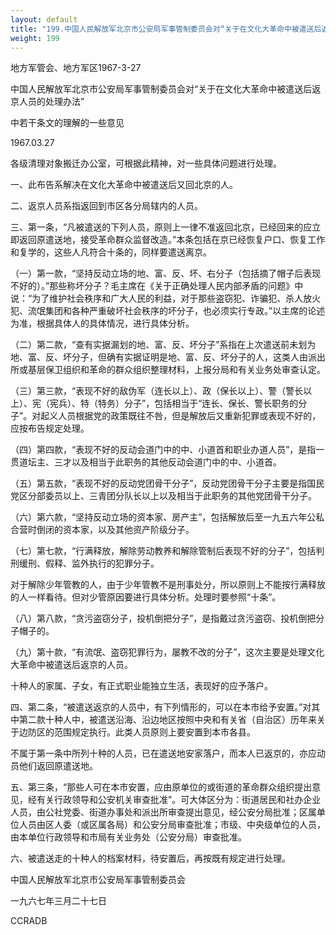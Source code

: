 ```yaml
---
layout: default
title: "199.中国人民解放军北京市公安局军事管制委员会对“关于在文化大革命中被遣送后返京人员的处理办法”中若干条文的理解的一些意见"
weight: 199
---
```


地方军管会、地方军区1967-3-27

中国人民解放军北京市公安局军事管制委员会对“关于在文化大革命中被遣送后返京人员的处理办法”

中若干条文的理解的一些意见

1967.03.27

各级清理对象搬迁办公室，可根据此精神，对一些具体问题进行处理。

一、此布告系解决在文化大革命中被遣送后又回北京的人。

二、返京人员系指返回到市区各分局辖内的人员。

三、第一条，“凡被遣送的下列人员，原则上一律不准返回北京，已经回来的应立即返回原遣送地，接受革命群众监督改造。”本条包括在京已经恢复户口、恢复工作和复学的，这些人凡符合十条的，同样要遣送离京。

（一）第一款，“坚持反动立场的地、富、反、坏、右分子（包括摘了帽子后表现不好的）。”那些称坏分子？毛主席在《关于正确处理人民内部矛盾的问题》中说：“为了维护社会秩序和广大人民的利益，对于那些盗窃犯、诈骗犯、杀人放火犯、流氓集团和各种严重破坏社会秩序的坏分子，也必须实行专政。”以主席的论述为准，根据具体人的具体情况，进行具体分析。

（二）第二款，“查有实据漏划的地、富、反、坏分子”系指在上次遣送前未划为地、富、反、坏分子，但确有实据证明是地、富、反、坏分子的人，这类人由派出所或基层保卫组织和革命的群众组织整理材料，上报分局和有关业务处审查认定。

（三）第三款，“表现不好的敌伪军（连长以上）、政（保长以上）、警（警长以上）、宪（宪兵）、特（特务）分子”，包括相当于“连长、保长、警长职务的分子”。对起义人员根据党的政策既往不咎，但是解放后又重新犯罪或表现不好的，应按布告规定处理。

（四）第四款，“表现不好的反动会道门中的中、小道首和职业办道人员”，是指一贯道坛主、三才以及相当于此职务的其他反动会道门中的中、小道首。

（五）第五款，“表现不好的反动党团骨干分子”，反动党团骨干分子主要是指国民党区分部委员以上、三青团分队长以上以及相当于此职务的其他党团骨干分子。

（六）第六款，“坚持反动立场的资本家、房产主”，包括解放后至一九五六年公私合营时倒闭的资本家，以及其他资产阶级分子。

（七）第七款，“行满释放，解除劳动教养和解除管制后表现不好的分子”，包括判刑缓刑、假释、监外执行的犯罪分子。

对于解除少年管教的人，由于少年管教不是刑事处分，所以原则上不能按行满释放的人一样看待。但对少管原因要进行具体分析。处理时要参照“十条”。

（八）第八款，“贪污盗窃分子，投机倒把分子”，是指戴过贪污盗窃、投机倒把分子帽子的。

（九）第十款，“有流氓、盗窃犯罪行为，屡教不改的分子”，这次主要是处理文化大革命中被遣送后返京的人员。

十种人的家属、子女，有正式职业能独立生活，表现好的应予落户。

四、第二条，“被遣送返京的人员中，有下列情形的，可以在本市给予安置。”对其中第二款十种人中，被遣送沿海、沿边地区按照中央和有关省（自治区）历年来关于边防区的范围规定执行。此类人员原则上要安置到本市各县。

不属于第一条中所列十种的人员，已在遣送地安家落户，而本人已返京的，亦应动员他们返回原遣送地。

五、第三条，“那些人可在本市安置，应由原单位的或街道的革命群众组织提出意见，经有关行政领导和公安机关审查批准”。可大体区分为：街道居民和社办企业人员，由公社党委、街道办事处和派出所审查提出意见，经公安分局批准；区属单位人员由区人委（或区属各局）和公安分局审查批准；市级、中央级单位的人员，由本单位行政领导和市局有关业务处（公安分局）审查批准。

六、被遣送走的十种人的档案材料，待安置后，再按既有规定进行处理。

中国人民解放军北京市公安局军事管制委员会

一九六七年三月二十七日

CCRADB

